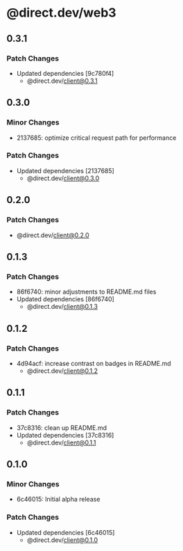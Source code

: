 # @direct.dev/web3

## 0.3.1

### Patch Changes

- Updated dependencies [9c780f4]
  - @direct.dev/client@0.3.1

## 0.3.0

### Minor Changes

- 2137685: optimize critical request path for performance

### Patch Changes

- Updated dependencies [2137685]
  - @direct.dev/client@0.3.0

## 0.2.0

### Patch Changes

- @direct.dev/client@0.2.0

## 0.1.3

### Patch Changes

- 86f6740: minor adjustments to README.md files
- Updated dependencies [86f6740]
  - @direct.dev/client@0.1.3

## 0.1.2

### Patch Changes

- 4d94acf: increase contrast on badges in README.md
  - @direct.dev/client@0.1.2

## 0.1.1

### Patch Changes

- 37c8316: clean up README.md
- Updated dependencies [37c8316]
  - @direct.dev/client@0.1.1

## 0.1.0

### Minor Changes

- 6c46015: Initial alpha release

### Patch Changes

- Updated dependencies [6c46015]
  - @direct.dev/client@0.1.0
